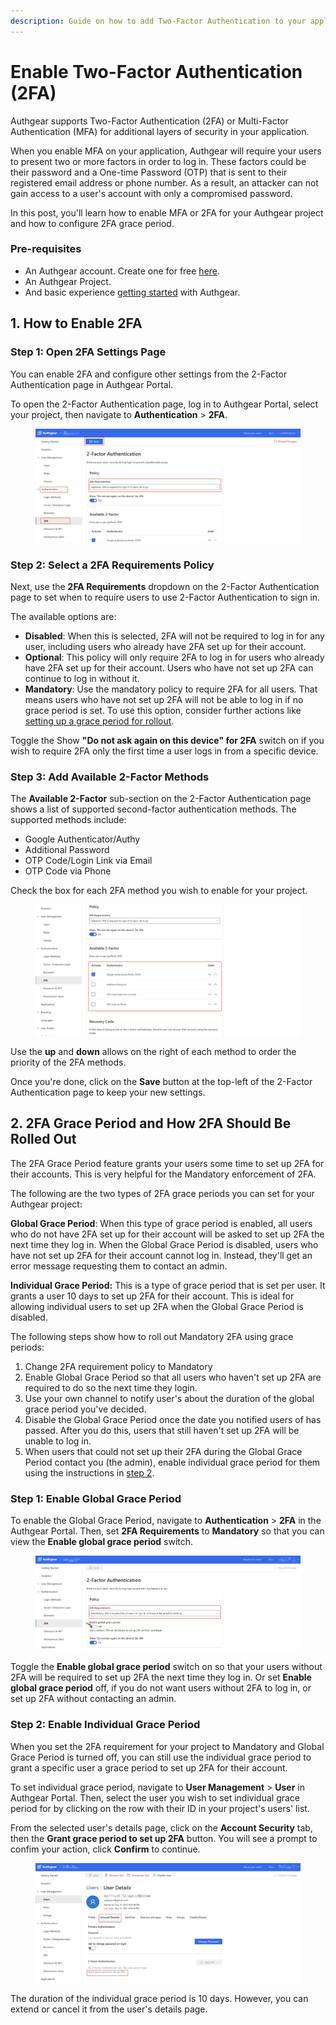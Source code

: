 ```yaml
---
description: Guide on how to add Two-Factor Authentication to your application.
---
```


# Enable Two-Factor Authentication (2FA)

Authgear supports Two-Factor Authentication (2FA) or Multi-Factor Authentication (MFA) for additional layers of security in your application.

When you enable MFA on your application, Authgear will require your users to present two or more factors in order to log in. These factors could be their password and a One-time Password (OTP) that is sent to their registered email address or phone number. As a result, an attacker can not gain access to a user's account with only a compromised password.

In this post, you'll learn how to enable MFA or 2FA for your Authgear project and how to configure 2FA grace period.

### Pre-requisites

* An Authgear account. Create one for free [here](https://www.authgear.com/).
* An Authgear Project.
* And basic experience [getting started](https://docs.authgear.com/get-started/start-building) with Authgear.

## 1. How to Enable 2FA

### Step 1: Open 2FA Settings Page

You can enable 2FA and configure other settings from the 2-Factor Authentication page in Authgear Portal.

To open the 2-Factor Authentication page, log in to Authgear Portal, select your project, then navigate to **Authentication** > **2FA**.

<figure><img src="../../.gitbook/assets/authgear-2fa.png" alt=""><figcaption></figcaption></figure>

### Step 2: Select a 2FA Requirements Policy

Next, use the **2FA Requirements** dropdown on the 2-Factor Authentication page to set when to require users to use 2-Factor Authentication to sign in.

The available options are:

* **Disabled**: When this is selected, 2FA will not be required to log in for any user, including users who already have 2FA set up for their account.
* **Optional**: This policy will only require 2FA to log in for users who already have 2FA set up for their account. Users who have not set up 2FA can continue to log in without it.
* **Mandatory**: Use the mandatory policy to require 2FA for all users. That means users who have not set up 2FA will not be able to log in if no grace period is set. To use this option, consider further actions like [setting up a grace period for rollout](enable-two-factor-authentication-2fa.md#id-2.-2fa-grace-period-and-how-2fa-should-be-rolled-out).

Toggle the Show **"Do not ask again on this device" for 2FA** switch on if you wish to require 2FA only the first time a user logs in from a specific device.

### Step 3: Add Available 2-Factor Methods

The **Available 2-Factor** sub-section on the 2-Factor Authentication page shows a list of supported second-factor authentication methods. The supported methods include:

* Google Authenticator/Authy
* Additional Password
* OTP Code/Login Link via Email
* OTP Code via Phone

Check the box for each 2FA method you wish to enable for your project.

<figure><img src="../../.gitbook/assets/authgear-2fa-methods.png" alt=""><figcaption></figcaption></figure>

Use the **up** and **down** allows on the right of each method to order the priority of the 2FA methods.

Once you're done, click on the **Save** button at the top-left of the 2-Factor Authentication page to keep your new settings.

## 2. 2FA Grace Period and How 2FA Should Be Rolled Out

The 2FA Grace Period feature grants your users some time to set up 2FA for their accounts. This is very helpful for the Mandatory enforcement of 2FA.

The following are the two types of 2FA grace periods you can set for your Authgear project:

**Global Grace Period**: When this type of grace period is enabled, all users who do not have 2FA set up for their account will be asked to set up 2FA the next time they log in. When the Global Grace Period is disabled, users who have not set up 2FA for their account cannot log in. Instead, they'll get an error message requesting them to contact an admin.

**Individual Grace Period:** This is a type of grace period that is set per user. It grants a user 10 days to set up 2FA for their account. This is ideal for allowing individual users to set up 2FA when the Global Grace Period is disabled.

The following steps show how to roll out Mandatory 2FA using grace periods:

1. Change 2FA requirement policy to Mandatory
2. Enable Global Grace Period so that all users who haven't set up 2FA are required to do so the next time they login.
3. Use your own channel to notify user's about the duration of the global grace period you've decided.
4. Disable the Global Grace Period once the date you notified users of has passed. After you do this, users that still haven't set up 2FA will be unable to log in.
5. When users that could not set up their 2FA during the Global Grace Period contact you (the admin), enable individual grace period for them using the instructions in [step 2](enable-two-factor-authentication-2fa.md#step-2-enable-individual-grace-period).

### Step 1: Enable Global Grace Period

To enable the Global Grace Period, navigate to **Authentication** > **2FA** in the Authgear Portal. Then, set **2FA Requirements** to **Mandatory** so that you can view the **Enable global grace period** switch.

<figure><img src="../../.gitbook/assets/authgear-2fa-grace.png" alt=""><figcaption></figcaption></figure>

Toggle the **Enable global grace period** switch on so that your users without 2FA will be required to set up 2FA the next time they log in. Or set **Enable global grace period** off, if you do not want users without 2FA to log in, or set up 2FA without contacting an admin.

### Step 2: Enable Individual Grace Period

When you set the 2FA requirement for your project to Mandatory and Global Grace Period is turned off, you can still use the individual grace period to grant a specific user a grace period to set up 2FA for their account.

To set individual grace period, navigate to **User Management** > **User** in Authgear Portal. Then, select the user you wish to set individual grace period for by clicking on the row with their ID in your project's users' list.

From the selected user's details page, click on the **Account Security** tab, then the **Grant grace period to set up 2FA** button. You will see a prompt to confim your action, click **Confirm** to continue.

<figure><img src="../../.gitbook/assets/authgear-2fa-individual-grace.png" alt=""><figcaption></figcaption></figure>

The duration of the individual grace period is 10 days. However, you can extend or cancel it from the user's details page.

